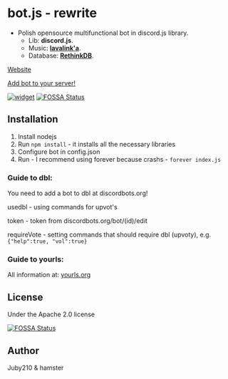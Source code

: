 # bot.js - rewrite
- Polish opensource multifunctional bot in discord.js library.
  - Lib: **discord.js**.
  - Music: **[lavalink'a](https://github.com/Frederikam/Lavalink/)**.
  - Database: **[RethinkDB](https://rethinkdb.com)**.

[Website](https://botjs.juby.cf)

[Add bot to your server!](https://discordapp.com/oauth2/authorize?&client_id=479612191767789573&scope=bot&permissions=8)

[![widget](https://discordbots.org/api/widget/479612191767789573.svg)](https://discordbots.org/bot/479612191767789573)
[![FOSSA Status](https://app.fossa.io/api/projects/git%2Bgithub.com%2Fjuby210-PL%2Fbot.js.svg?type=shield)](https://app.fossa.io/projects/git%2Bgithub.com%2Fjuby210-PL%2Fbot.js?ref=badge_shield)

## Installation
1. Install nodejs
2. Run `npm install` - it installs all the necessary libraries
3. Configure bot in config.json
4. Run - I recommend using forever because crashs - `forever index.js`

### Guide to dbl:
You need to add a bot to dbl at discordbots.org!

usedbl - using commands for upvot's

token - token from discordbots.org/bot/(id)/edit

requireVote - setting commands that should require dbl (upvoty), e.g. ``{"help":true, "vol":true}``

### Guide to yourls:
All information at: [yourls.org](http://yourls.org/)

## License
Under the Apache 2.0 license


[![FOSSA Status](https://app.fossa.io/api/projects/git%2Bgithub.com%2Fjuby210-PL%2Fbot.js.svg?type=large)](https://app.fossa.io/projects/git%2Bgithub.com%2Fjuby210-PL%2Fbot.js?ref=badge_large)

## Author
Juby210 & hamster